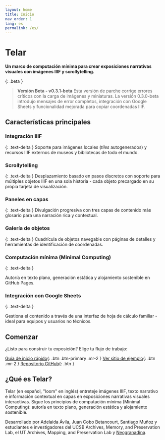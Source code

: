 ```yaml
---
layout: home
title: Inicio
nav_order: 1
lang: es
permalink: /es/
---
```


# Telar

**Un marco de computación mínima para crear exposiciones narrativas visuales con imágenes IIIF y scrollytelling.**

{: .beta }
> **Versión Beta - v0.3.1-beta**
> Esta versión de parche corrige errores críticos con la carga de imágenes y miniaturas. La versión 0.3.0-beta introdujo mensajes de error completos, integración con Google Sheets y funcionalidad mejorada para copiar coordenadas IIIF.

## Características principales

<div class="grid" markdown="1">

### Integración IIIF
{: .text-delta }
Soporte para imágenes locales (_tiles_ autogenerados) y recursos IIIF externos de museos y bibliotecas de todo el mundo.

### Scrollytelling
{: .text-delta }
Desplazamiento basado en pasos discretos con soporte para múltiples objetos IIIF en una sola historia - cada objeto precargado en su propia tarjeta de visualización.

### Paneles en capas
{: .text-delta }
Divulgación progresiva con tres capas de contenido más glosario para una narración rica y contextual.

### Galería de objetos
{: .text-delta }
Cuadrícula de objetos navegable con páginas de detalles y herramientas de identificación de coordenadas.

### Computación mínima (Minimal Computing)
{: .text-delta }
 
Autoría en texto plano, generación estática y alojamiento sostenible en GitHub Pages.

### Integración con Google Sheets
{: .text-delta }
 
Gestiona el contenido a través de una interfaz de hoja de cálculo familiar - ideal para equipos y usuarios no técnicos.

</div>

## Comenzar

¿Listo para construir tu exposición? Elige tu flujo de trabajo:

[Guía de inicio rápido](/es/documentacion/primeros-pasos/){: .btn .btn-primary .mr-2 }
[Ver sitio de ejemplo](https://ampl.clair.ucsb.edu/telar){: .btn .mr-2 }
[Repositorio GitHub](https://github.com/UCSB-AMPLab/telar){: .btn }

## ¿Qué es Telar?

Telar (en español, "loom" en inglés) entreteje imágenes IIIF, texto narrativo e información contextual en capas en exposiciones narrativas visuales interactivas. Sigue los principios de computación mínima (Minimal Computing): autoría en texto plano, generación estática y alojamiento sostenible.

Desarrollado por Adelaida Ávila, Juan Cobo Betancourt, Santiago Muñoz y estudiantes e investigadores del UCSB Archives, Memory, and Preservation Lab, el UT Archives, Mapping, and Preservation Lab y [Neogranadina](https://neogranadina.org).
